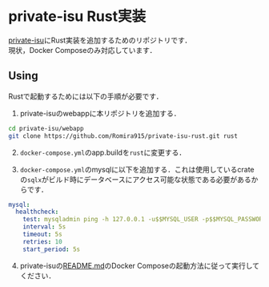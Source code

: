 # private-isu Rust実装

[private-isu](https://github.com/catatsuy/private-isu)にRust実装を追加するためのリポジトリです．  
現状，Docker Composeのみ対応しています．  

## Using

Rustで起動するためには以下の手順が必要です．

1. private-isuのwebappに本リポジトリを追加する．

```sh
cd private-isu/webapp
git clone https://github.com/Romira915/private-isu-rust.git rust
```

2. `docker-compose.yml`のapp.buildを`rust`に変更する．

3. `docker-compose.yml`のmysqlに以下を追加する．これは使用しているcrateの`sqlx`がビルド時にデータベースにアクセス可能な状態である必要があるからです．

```docker-compose.yml
mysql:
  healthcheck:
    test: mysqladmin ping -h 127.0.0.1 -u$$MYSQL_USER -p$$MYSQL_PASSWORD
    interval: 5s
    timeout: 5s
    retries: 10
    start_period: 5s
```

4. private-isuの[README.md](https://github.com/catatsuy/private-isu/blob/master/README.md)のDocker Composeの起動方法に従って実行してください．

